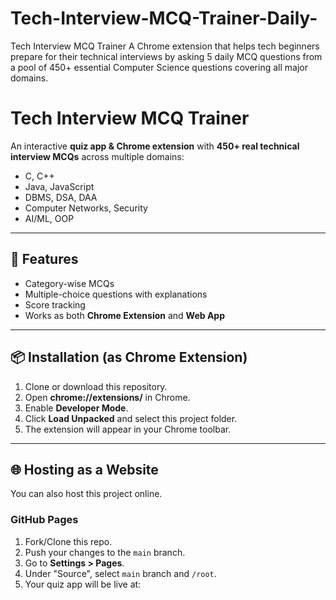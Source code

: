 # Tech-Interview-MCQ-Trainer-Daily-
Tech Interview MCQ Trainer  A Chrome extension that helps tech beginners prepare for their technical interviews by asking 5 daily MCQ questions from a pool of 450+ essential Computer Science questions covering all major domains.

# Tech Interview MCQ Trainer

An interactive **quiz app & Chrome extension** with **450+ real technical interview MCQs** across multiple domains:
- C, C++
- Java, JavaScript
- DBMS, DSA, DAA
- Computer Networks, Security
- AI/ML, OOP

---

## 🚀 Features
- Category-wise MCQs
- Multiple-choice questions with explanations
- Score tracking
- Works as both **Chrome Extension** and **Web App**

---

## 📦 Installation (as Chrome Extension)
1. Clone or download this repository.
2. Open **chrome://extensions/** in Chrome.
3. Enable **Developer Mode**.
4. Click **Load Unpacked** and select this project folder.
5. The extension will appear in your Chrome toolbar.

---

## 🌐 Hosting as a Website
You can also host this project online.

### GitHub Pages
1. Fork/Clone this repo.
2. Push your changes to the `main` branch.
3. Go to **Settings > Pages**.
4. Under "Source", select `main` branch and `/root`.
5. Your quiz app will be live at:
